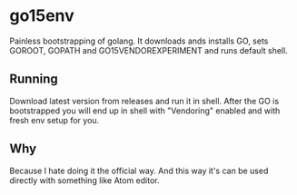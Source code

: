 # go15env
Painless bootstrapping of golang. It downloads ands installs GO,
sets GOROOT, GOPATH and GO15VENDOREXPERIMENT and runs default shell.

## Running
Download latest version from releases and run it in shell. After the GO is
bootstrapped you will end up in shell with "Vendoring" enabled and with fresh
env setup for you.

## Why
Because I hate doing it the official way. And this way it's can be used directly
 with something like Atom editor.

